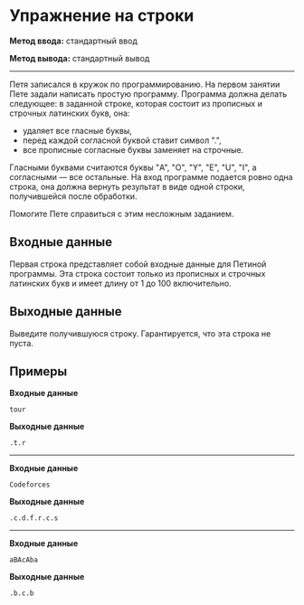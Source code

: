 # Упражнение на строки

**Метод ввода:** стандартный ввод

**Метод вывода:** стандартный вывод

---

Петя записался в кружок по программированию.
На первом занятии Пете задали написать простую программу.
Программа должна делать следующее: в заданной строке, которая
состоит из прописных и строчных латинских букв, она:

- удаляет все гласные буквы,
- перед каждой согласной буквой ставит символ ".",
- все прописные согласные буквы заменяет на строчные.


Гласными буквами считаются буквы "A", "O", "Y", "E", "U", "I",
а согласными — все остальные. На вход программе подается
ровно одна строка, она должна вернуть результат в виде одной
строки, получившейся после обработки.

Помогите Пете справиться с этим несложным заданием.

## Входные данные

Первая строка представляет собой входные данные для Петиной программы.
Эта строка состоит только из прописных и строчных латинских букв и имеет
длину от 1 до 100 включительно.


## Выходные данные

Выведите получившуюся строку. Гарантируется, что эта строка не пуста.


## Примеры

**Входные данные**

    tour

**Выходные данные**

    .t.r

---


**Входные данные**

    Codeforces

**Выходные данные**

    .c.d.f.r.c.s

---


**Входные данные**

    aBAcAba

**Выходные данные**

    .b.c.b
